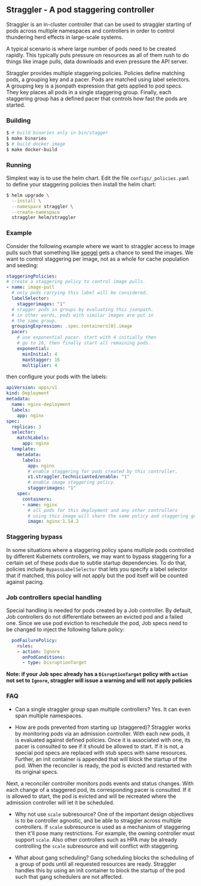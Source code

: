Straggler - A pod staggering controller
---

Straggler is an in-cluster controller that can be used to straggler starting of pods across multiple namespaces and controllers in order to control thundering herd effects in large-scale systems.

A typical scenario is where large number of pods need to be created rapidly. This typically puts pressure on resources as all of them rush to do things like image pulls, data downloads and even pressure the API server.

Straggler provides multiple staggering policies. Policies define matching pods, a grouping key and a pacer. Pods are matched using label selectors. A grouping key is a jsonpath expression that gets applied to pod specs. They key places all pods in a single staggering group. Finally, each staggering group has a defined pacer that controls how fast the pods are started.

### Building

```bash
$ # build binaries only in bin/stagger
$ make binaries
$ # build docker image
$ make docker-build
```

### Running
Simplest way is to use the helm chart. Edit the file `configs/_policies.yaml` to define your staggering policies then install the helm chart:
```bash
$ helm upgrade \
  --install \
  --namespace straggler \
  --create-namespace 
  straggler helm/straggler
```

### Example
Consider the following example where we want to straggler access to image pulls such that something like [spegel](https://github.com/spegel-org/spegel) gets a chance to seed the images. We want to control staggering per image, not as a whole for cache population and seeding:
```yaml
staggeringPolicies:
# create a staggering policy to control image pulls.
- name: image-pull
  # only pods carrying this label will be considered.
  labelSelector:
    staggerimages: "1"
  # stagger pods in groups by evaluating this jsonpath.
  # in other words, pods with similar images are put in
  # the same group.
  groupingExpression: .spec.containers[0].image
  pacer:
    # use exponential pacer. start with 4 initially then
    # go to 16, then finally start all remaining pods.
    exponential:
      minInitial: 4
      maxStagger: 16
      multiplier: 4
```

then configure your pods with the labels:
```yaml
apiVersion: apps/v1
kind: Deployment
metadata:
  name: nginx-deployment
  labels:
    app: nginx
spec:
  replicas: 3
  selector:
    matchLabels:
      app: nginx
  template:
    metadata:
      labels:
        app: nginx
        # enable staggering for pods created by this controller.
        v1.straggler.technicianted/enable: "1"
        # enable image staggering policy.
        staggerimages: "1"
    spec:
      containers:
      - name: nginx
        # all pods for this deployment and any other controllers 
        # using this image will share the same policy and staggering group.
        image: nginx:1.14.2
```

### Staggering bypass

In some situations where a staggering policy spans multiple pods controlled by different Kubernets controllers, we may want to bypass staggering for a certain set of these pods due to subtle startup dependencies. To do that, policies include `BypassLabelSelector` that lets you specify a label selector that if matched, this policy will not apply but the pod itself will be counted against pacing.

### Job controllers special handling
Special handling is needed for pods created by a Job controller. By default, Job controllers do not differentiate between an evicted pod and a failed one. Since we use pod eviction to reschedule the pod, Job specs need to be changed to inject the following failure policy:
```yaml
  podFailurePolicy:
    rules:
    - action: Ignore
      onPodConditions:
      - type: DisruptionTarget
```

**Note: if your Job spec already has a `DisruptionTarget` policy with `action` not set to `Ignore`, straggler will issue a warning and will not apply policies**

### FAQ
* Can a single straggler group span multiple controllers?
Yes. It can even span multiple namespaces.

* How are pods prevented from starting up (staggered)?
Straggler works by monitoring pods via an admission controller. With each new pods, it is evaluated against defined policies. Once it is associated with one, its pacer is consulted to see if it should be allowed to start. If it is not, a special pod specs are replaced with stub specs with same resources. Further, an init container is appended that will block the startup of the pod. When the reconciler is ready, the pod is evicted and restarted with its original specs.

Next, a reconciler controller monitors pods events and status changes. With each change of a staggered pod, its corresponding pacer is consulted. If it is allowed to start, the pod is evicted and will be recreated where the admission controller will let it be scheduled.

* Why not use `scale` subresource?
One of the important design objectives is to be controller agnostic, and be able to straggler across multiple controllers. If `scale` subresource is used as a mechanism of staggering then it'll pose many restrictions. For example, the owning controller must support `scale`. Also other controllers such as HPA may be already controlling the `scale` subresource and will conflict with staggering.

* What about gang scheduling?
Gang scheduling blocks the scheduling of a group of pods until all requested resources are ready. Straggler handles this by using an init container to block the startup of the pod such that gang schedulers are not affected.
